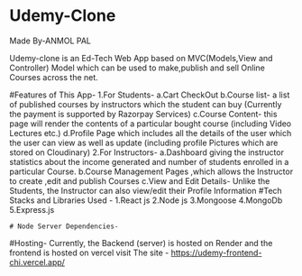 # Udemy-Clone
Made By-ANMOL PAL

Udemy-clone is an Ed-Tech Web App based on MVC(Models,View and Controller) Model which can be used to make,publish and sell Online Courses across the net.

#Features of This App-
1.For Students- 
       a.Cart CheckOut
       b.Course list- a list of published courses by instructors which the student can buy (Currently the payment is supported by Razorpay Services)
       c.Course Content- this page will render the contents of a particular bought course (including Video Lectures etc.)
       d.Profile Page which includes all the details of the user which the user can view as well as update (including profile Pictures which are stored on Cloudinary)
2.For Instructors-
       a.Dashboard giving the instructor statistics about the income generated and number of students enrolled in a particular Course.
       b.Course Management Pages ,which allows the Instructor to create ,edit and publish Courses
       c.View and Edit Details- Unlike the Students, the Instructor can also view/edit their Profile Information
#Tech Stacks and Libraries Used -
    1.React js
    2.Node js
    3.Mongoose
    4.MongoDb
    5.Express.js

    # Node Server Dependencies-
      
#Hosting-
  Currently, the Backend (server) is hosted on Render and the frontend is hosted on vercel
  visit The site - https://udemy-frontend-chi.vercel.app/

  

       

